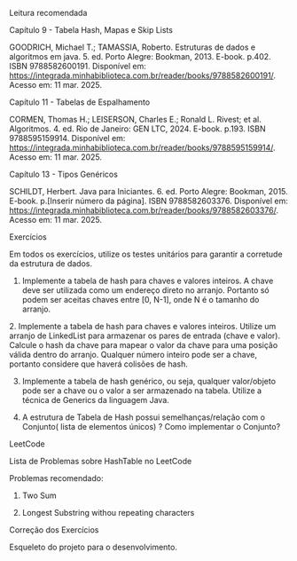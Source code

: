 Leitura recomendada

Capítulo 9 - Tabela Hash, Mapas e Skip Lists

GOODRICH, Michael T.; TAMASSIA, Roberto. Estruturas de dados e algoritmos em java. 5. ed. Porto Alegre: Bookman, 2013. E-book. p.402. ISBN 9788582600191. Disponível em: https://integrada.minhabiblioteca.com.br/reader/books/9788582600191/. Acesso em: 11 mar. 2025.



Capítulo 11 - Tabelas de Espalhamento

CORMEN, Thomas H.; LEISERSON, Charles E.; Ronald L. Rivest; et al. Algoritmos. 4. ed. Rio de Janeiro: GEN LTC, 2024. E-book. p.193. ISBN 9788595159914. Disponível em: https://integrada.minhabiblioteca.com.br/reader/books/9788595159914/. Acesso em: 11 mar. 2025.



Capítulo 13 - Tipos Genéricos

SCHILDT, Herbert. Java para Iniciantes. 6. ed. Porto Alegre: Bookman, 2015. E-book. p.[Inserir número da página]. ISBN 9788582603376. Disponível em: https://integrada.minhabiblioteca.com.br/reader/books/9788582603376/. Acesso em: 11 mar. 2025.



Exercícios

Em todos os exercícios, utilize os testes unitários para garantir a corretude da estrutura de dados.



1. Implemente a tabela de hash para chaves e valores inteiros. A chave deve ser utilizada como um endereço direto no arranjo. Portanto só podem ser aceitas chaves entre [0, N-1], onde N é o tamanho do arranjo.



2. Implemente a tabela de hash para chaves e valores inteiros. Utilize um arranjo de LinkedList para armazenar os pares de entrada (chave e valor). Calcule o hash da chave para mapear o valor da chave para uma posição válida dentro do arranjo. Qualquer número inteiro pode ser a chave, portanto considere que haverá colisões de hash.



3. Implemente a tabela de hash genérico, ou seja, qualquer valor/objeto pode ser a chave ou o valor a ser armazenado na tabela. Utilize a técnica de Generics da linguagem Java.



4. A estrutura de Tabela de Hash possui semelhanças/relação com o Conjunto( lista de elementos únicos) ? Como implementar o Conjunto?



LeetCode

Lista de Problemas sobre HashTable no LeetCode

Problemas recomendado:
1. Two Sum 

3. Longest Substring withou repeating characters



Correção dos Exercícios

Esqueleto do projeto para o desenvolvimento.

